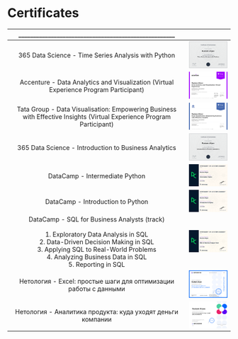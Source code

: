 # Certificates

|_____________________________________________________|   |
:-------------------------:|:-------------------------:
| 365 Data Science - Time Series Analysis with Python  |  ![](https://github.com/RustamAliyevsHub/Certificates/blob/main/Certificate%20-%20365%20Data%20Science%20-%20Time%20Series%20Analysis%20with%20Python.png)
| Accenture - Data Analytics and Visualization (Virtual Experience Program Participant) |  ![](https://github.com/RustamAliyevsHub/Certificates/blob/main/Certificate%20-%20Accenture%20-%20Data%20Analytics%20and%20Visualization.png) 
| Tata Group - Data Visualisation: Empowering Business with Effective Insights (Virtual Experience Program Participant) |  ![](https://github.com/RustamAliyevsHub/Certificates/blob/main/Certificate%20-%20Tata%20Group%20-%20%20Data%20Visualisation.%20Empowering%20Business%20with%20Effective%20Insights.png)
| 365 Data Science - Introduction to Business Analytics  |  ![](https://github.com/RustamAliyevsHub/Certificates/blob/main/Certificate%20-%20365%20Data%20Science%20-%20Introduction%20to%20Business%20Analytics.png)
| DataCamp - Intermediate Python  |  ![](https://github.com/RustamAliyevsHub/Certificates/blob/main/Certificate%20-%20DataCamp%20-%20Intermediate%20Python-1.png)
| DataCamp - Introduction to Python | ![](https://github.com/RustamAliyevsHub/Certificates/blob/main/Certificate%20-%20DataCamp%20-%20Introduction%20to%20Python-1.png)
| DataCamp - SQL for Business Analysts (track)<br/> <br/> 1. Exploratory Data Analysis in SQL<br/>2. Data-Driven Decision Making in SQL<br/>3. Applying SQL to Real-World Problems<br/>4. Analyzing Business Data in SQL<br/>5. Reporting in SQL |  ![](https://github.com/RustamAliyevsHub/Certificates/blob/main/Certificate%20-%20DataCamp%20-%20SQL%20for%20Business%20Analysts%20track-1.png)
| Нетология - Excel: простые шаги для оптимизации работы с данными|![](https://github.com/RustamAliyevsHub/Certificates/blob/main/Certificate%20-%20%D0%9D%D0%B5%D1%82%D0%BE%D0%BB%D0%BE%D0%B3%D0%B8%D1%8F%20-%20Excel%20%D0%BF%D1%80%D0%BE%D1%81%D1%82%D1%8B%D0%B5%20%D1%88%D0%B0%D0%B3%D0%B8%20%D0%B4%D0%BB%D1%8F%20%D0%BE%D0%BF%D1%82%D0%B8%D0%BC%D0%B8%D0%B7%D0%B0%D1%86%D0%B8%D0%B8%20%D1%80%D0%B0%D0%B1%D0%BE%D1%82%D1%8B%20%D1%81%20%D0%B4%D0%B0%D0%BD%D0%BD%D1%8B%D0%BC%D0%B8-1.png)
| Нетология - Аналитика продукта: куда уходят деньги компании|![](https://github.com/RustamAliyevsHub/Certificates/blob/main/%D0%A1ertificate%20-%20%D0%9D%D0%B5%D1%82%D0%BE%D0%BB%D0%BE%D0%B3%D0%B8%D1%8F%20-%20%D0%90%D0%BD%D0%B0%D0%BB%D0%B8%D1%82%D0%B8%D0%BA%D0%B0%20%D0%BF%D1%80%D0%BE%D0%B4%D1%83%D0%BA%D1%82%D0%B0%20%D0%BA%D1%83%D0%B4%D0%B0%20%D1%83%D1%85%D0%BE%D0%B4%D1%8F%D1%82%20%D0%B4%D0%B5%D0%BD%D1%8C%D0%B3%D0%B8%20%D0%BA%D0%BE%D0%BC%D0%BF%D0%B0%D0%BD%D0%B8%D0%B8-1.png)
